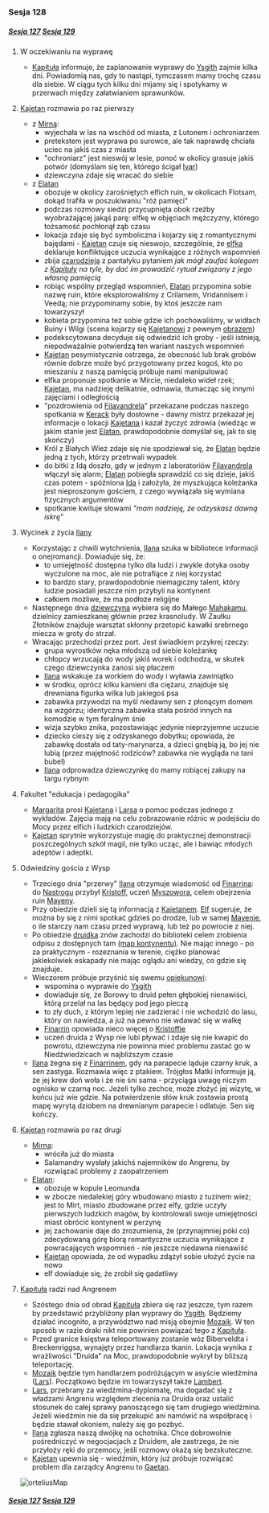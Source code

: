 ### Sesja 128
##### [Sesja 127](#sesja-127) [Sesja 129](#sesja-129)
1. W oczekiwaniu na wyprawę
    - [Kapituła](#r_kapitula) informuje, że zaplanowanie wyprawy do [Ysgith](#l_ysgith) zajmie kilka dni. Powiadomią nas, gdy to nastąpi, tymczasem mamy trochę czasu dla siebie. W ciągu tych kilku dni mijamy się i spotykamy w przerwach między załatwianiem sprawunków.
2. [Kajetan](#g_kajetan) rozmawia po raz pierwszy
    - z [Mirną](#p_mirna):
        - wyjechała w las na wschód od miasta, z Lutonem i ochroniarzem
        - pretekstem jest wyprawa po surowce, ale tak naprawdę chciała uciec na jakiś czas z miasta
        - "ochroniarz" jest nieswój w lesie, ponoć w okolicy grasuje jakiś potwór (domyślam się ten, którego ścigał [Ivar](#p_ivar))
        - dziewczyna zdaje się wracać do siebie
    - z [Elatan](#p_elatan)
        - obozuje w okolicy zarośniętych elfich ruin, w okolicach Flotsam, dokąd trafiła w poszukiwaniu "róż pamięci"
        - podczas rozmowy siedzi przycupnięta obok rzeźby wyobrażającej jakąś parę: elfkę w objęciach mężczyzny, którego tożsamość pochłonął ząb czasu
        - lokacja zdaje się być symboliczna i kojarzy się z romantycznymi bajędami - [Kajetan](#g_kajetan) czuje się nieswojo, szczególnie, że [elfka](#p_elatan) deklaruje konfliktujące uczucia wynikające z różnych wspomnień
        - zbija [czarodzieja](#g_kajetan) z pantałyku pytaniem _jak mógł zaufać kolegom z [Kapituły](#r_kapitula) na tyle, by dać im prowadzić rytuał związany z jego własną pamięcią_
        - robiąc wspólny przegląd wspomnień, [Elatan](#p_elatan) przypomina sobie nazwę ruin, które eksplorowaliśmy z Crilamem, Vridannisem i Veedą; nie przypominamy sobie, by ktoś jeszcze nam towarzyszył
        - kobieta przypomina też sobie gdzie ich pochowaliśmy, w widłach Buiny i Wilgi (scena kojarzy się [Kajetanowi](#g_kajetan) z pewnym [obrazem](#sesja-90))
        - podekscytowana decyduje się odwiedzić ich groby - jeśli istnieją, niepodważalnie potwierdzą ten wariant naszych wspomnień
        - [Kajetan](#g_kajetan) pesymistycznie ostrzega, że obecność lub brak grobów równie dobrze może być przygotowany przez kogoś, kto po mieszaniu z naszą pamięcią próbuje nami manipulować
        - elfka proponuje spotkanie w Mircie, niedaleko wideł rzek; [Kajetan](#g_kajetan), ma nadzieję delikatnie, odmawia, tłumacząc się innymi zajęciami i odległością
        - "pozdrowienia od [Filavandrela](#p_filavandrel)" przekazane podczas naszego spotkania w [Kerack](#l_kerack) były dosłowne - dawny mistrz przekazał jej informacje o lokacji [Kajetana](#g_kajetan) i kazał życzyć zdrowia (wiedząc w jakim stanie jest [Elatan](#p_elatan), prawdopodobnie domyślał się, jak to się skończy)
        - Król z Białych Wież zdaje się nie spodziewał się, że [Elatan](#p_elatan) będzie jedną z tych, którzy przetrwali wypadek
        - do bitki z Idą doszło, gdy w jednym z laboratoriów [Filavandrela](#p_filavandrel) włączył się alarm; [Elatan](#p_elatan) pobiegła sprawdzić co się dzieje, jakiś czas potem - spóźniona [Ida](#p_ida) i założyła, że myszkująca koleżanka jest nieproszonym gościem, z czego wywiązała się wymiana fizycznych argumentów
        - spotkanie kwituje słowami _"mam nadzieję, że odzyskasz dawną iskrę"_
2. Wycinek z życia [Ilany](#g_ilana)
    - Korzystając z chwili wytchnienia, [Ilana](#g_ilana) szuka w bibliotece informacji o onejromancji. Dowiaduje się, że:
        - to umiejętność dostępna tylko dla ludzi i zwykle dotyka osoby wyczulone na moc, ale nie potrafiące z niej korzystać
        - to bardzo stary, prawdopodobnie niemagiczny talent, który ludzie posiadali jeszcze nim przybyli na kontynent
        - całkiem możliwe, że ma podłoże religijne
    - Następnego dnia [dziewczyna](#g_ilana) wybiera się do Małego [Mahakamu](#l_mahakam), dzielnicy zamieszkanej głównie przez krasnoludy. W Zaułku Złotników znajduje warsztat skłonny przetopić kawałki srebrnego miecza w groty do strzał.
    - Wracając przechodzi przez port. Jest świadkiem przykrej rzeczy:
        - grupa wyrostków nęka młodszą od siebie koleżankę
        - chłopcy wrzucają do wody jakiś worek i odchodzą, w skutek czego dziewczynka zanosi się płaczem
        - [Ilana](#g_ilana) wskakuje za workiem do wody i wyławia zawiniątko
        - w środku, oprócz kilku kamieni dla ciężaru, znajduje się drewniana figurka wilka lub jakiegoś psa
        - zabawka przywodzi na myśl niedawny sen z płonącym domem na wzgórzu; identyczna zabawka stała pośród innych na komodzie w tym feralnym śnie
        - wizja szybko znika, pozostawiając jedynie nieprzyjemne uczucie
        - dziecko cieszy się z odzyskanego dobytku; opowiada, że zabawkę dostała od taty-marynarza, a dzieci gnębią ją, bo jej nie lubią (przez majętność rodziców? zabawka nie wygląda na tani bubel)
        - [Ilana](#g_ilana) odprowadza dziewczynkę do mamy robiącej zakupy na targu rybnym
3. Fakultet "edukacja i pedagogika"
    - [Margarita](#p_margarita) prosi [Kajetana](#g_kajetan) i [Larsa](#p_lars) o pomoc podczas jednego z wykładów. Zajęcia mają na celu zobrazowanie różnic w podejściu do Mocy przez elfich i ludzkich czarodziejów.
    - [Kajetan](#g_kajetan) sprytnie wykorzystuje magię do praktycznej demonstracji poszczególnych szkół magii, nie tylko ucząc, ale i bawiąc młodych adeptów i adeptki.
4. Odwiedziny gościa z Wysp
    - Trzeciego dnia "przerwy" [Ilana](#g_ilana) otrzymuje wiadomość od [Finarrina](#p_druid_finarrin): do [Nastrogu](#l_nastrog) przybył [Kristoff](#p_kristoff), uczeń [Myszowora](#p_myszowor), celem obejrzenia ruin [Mayeny](#l_mayena).
    - Przy obiedzie dzieli się tą informacją z [Kajetanem](#g_kajetan). [Elf](#g_kajetan) sugeruje, że można by się z nimi spotkać gdzieś po drodze, lub w samej [Mayenie](#l_mayena), o ile starczy nam czasu przed wyprawą, lub też po powrocie z niej.
    - Po obiedzie [druidka](#g_ilana) znów zachodzi do biblioteki celem zrobienia odpisu z dostępnych tam [(map kontynentu)](#sesja-128#mapa). Nie mając innego - po za praktycznym - rozeznania w terenie, ciężko planować jakiekolwiek eskapady nie mając oglądu ani wiedzy, co gdzie się znajduje.
    - Wieczorem próbuje przyśnić się swemu [opiekunowi](#p_druid_finarrin):
        - wspomina o wyprawie do [Ysgith](#l_ysgith)
        - dowiaduje się, że Borowy to druid pełen głębokiej nienawiści, którą przelał na las będący pod jego pieczą
        - to zły duch, z którym lepiej nie zadzierać i nie wchodzić do lasu, który on nawiedza, a już na pewno nie wdawać się w walkę
        - [Finarrin](#p_druid_finarrin) opowiada nieco więcej o [Kristoffie](#p_kristoff)
        - uczeń druida z Wysp nie lubi pływać i zdaje się nie kwapić do powrotu, dziewczyna nie powinna mieć problemu zastać go w Niedźwiedzicach w najbliższym czasie
    - [Ilana](#g_ilana) żegna się z [Finarrinem](#p_druid_finarrin), gdy na parapecie ląduje czarny kruk, a sen zastyga. Rozmawia więc z ptakiem. Trójgłos Matki informuje ją, że jej krew doń woła i że nie śni sama - przyciąga uwagę niczym ognisko w czarną noc. Jeżeli tylko zechce, może złożyć jej wizytę, w końcu już wie gdzie. Na potwierdzenie słów kruk zostawia prostą mapę wyrytą dziobem na drewnianym parapecie i odlatuje. Sen się kończy.
5. [Kajetan](#g_kajetan) rozmawia po raz drugi
    - [Mirna](#p_mirna):
        - wróciła już do miasta
        - Salamandry wysłały jakichś najemników do Angrenu, by rozwiązać problemy z zaopatrzeniem
    - [Elatan](#p_elatan):
        - obozuje w kopule Leomunda
        - w zbocze niedalekiej góry wbudowano miasto z tuzinem wież; jest to Mirt, miasto zbudowane przez elfy, gdzie uczyły pierwszych ludzkich magów, by kontrolowali swoje umiejętności miast obrócić kontynent w perzynę
        - jej zachowanie daje do zrozumienia, że (przynajmniej póki co) zdecydowaną górę biorą romantyczne uczucia wynikające z powracających wspomnień - nie jeszcze niedawna nienawiść
        - [Kajetan](#g_kajetan) opowiada, że od wypadku zdążył sobie ułożyć życie na nowo
        - elf dowiaduje się, że zrobił się gadatliwy
6. [Kapituła](#r_kapitula) radzi nad Angrenem
    - Szóstego dnia od obrad [Kapituła](#r_kapitula) zbiera się raz jeszcze, tym razem by przedstawić przybliżony plan wyprawy do [Ysgith](#l_ysgith). Będziemy działać incognito, a przywództwo nad misją obejmie [Mozaik](#p_mozaik). W ten sposób w razie draki nikt nie powinien powiązać tego z [Kapitułą](#r_kapitula).
    - Przed granice księstwa teleportowany zostanie wóz Biberveldta i Breckenriggsa, wynajęty przez handlarza tkanin. Lokacja wynika z wrażliwości "Druida" na Moc, prawdopodobnie wykrył by bliższą teleportację.
    - [Mozaik](#p_mozaik) będzie tym handlarzem podróżującym w asyście wiedźmina ([Lars](#p_lars)). Początkowo będzie im towarzyszył także [Lambert](#p_lambert).
    - [Lars](#p_lars), przebrany za wiedźmina-dyplomatę, ma dogadać się z władzami Angrenu względem zlecenia na Druida oraz ustalić stosunek do całej sprawy panoszącego się tam drugiego wiedźmina. Jeżeli wiedźmin nie da się przekupić ani namówić na współpracę i będzie stawał okoniem, należy się go pozbyć.
    - [Ilana](#g_ilana) zgłasza naszą dwójkę na ochotnika. Chce dobrowolnie pośredniczyć w negocjacjach z Druidem, ale zastrzega, że nie przyłoży ręki do przemocy, jeśli rozmowy okażą się bezskuteczne.
    - [Kajetan](#g_kajetan) upewnia się - wiedźmin, który już próbuje rozwiązać problem dla zarządcy Angrenu to [Gaetan](#p_gaetan).
    
    ![orteliusMap](https://github.com/nipsufn/dnd-ki/raw/master/img/orteliusMap.jpg "orteliusMap")<a id="mapa"></a>

##### [Sesja 127](#sesja-127) [Sesja 129](#sesja-129)
